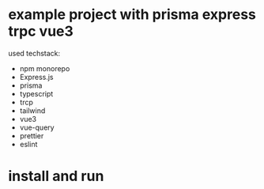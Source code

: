 
# example project with prisma express trpc vue3

used techstack:
- npm monorepo 
- Express.js
- prisma
- typescript
- trcp
- tailwind
- vue3
- vue-query
- prettier
- eslint

# install and run

